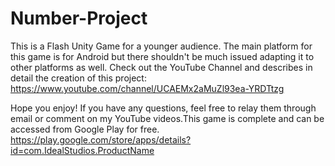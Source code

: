 # Number-Project
This is a Flash Unity Game for a younger audience.
The main platform for this game is for Android but there shouldn't be much issued adapting it to other platforms as well.
Check out the YouTube Channel and describes in detail the creation of this project: https://www.youtube.com/channel/UCAEMx2aMuZl93ea-YRDTtzg

Hope you enjoy!
If you have any questions, feel free to relay them through email or comment on my YouTube videos.This game is complete and can be accessed from Google Play for free.
https://play.google.com/store/apps/details?id=com.IdealStudios.ProductName
